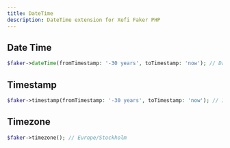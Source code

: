 ```yaml
---
title: DateTime
description: DateTime extension for Xefi Faker PHP
---
```


## Date Time

```php
$faker->dateTime(fromTimestamp: '-30 years', toTimestamp: 'now'); // DateTime { date: 2019-08-07 15:01:28.0 +00:00 }
```

## Timestamp

```php
$faker->timestamp(fromTimestamp: '-30 years', toTimestamp: 'now'); // 1584424687
```

## Timezone

```php
$faker->timezone(); // Europe/Stockholm
```
